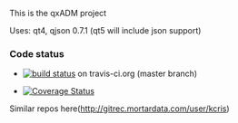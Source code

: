 This is the qxADM project

Uses: qt4, qjson 0.7.1 (qt5 will include json support)


### Code status

* [![build status](https://secure.travis-ci.org/gitlabhq/gitlabhq.png)](https://travis-ci.org/kcris/qxAdm) on travis-ci.org (master branch)

* [![Coverage Status](https://coveralls.io/repos/kcris/qxAdm/badge.png?branch=master)](https://coveralls.io/r/kcris/qxAdm)



Similar repos here(http://gitrec.mortardata.com/user/kcris)
